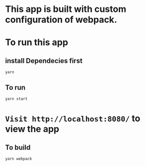 # This app is built with custom configuration of webpack.

# To run this app

## install Dependecies first

```
yarn
```

## To run

```
yarn start
```

# `Visit http://localhost:8080/` to view the app

## To build

```
yarn webpack
```
